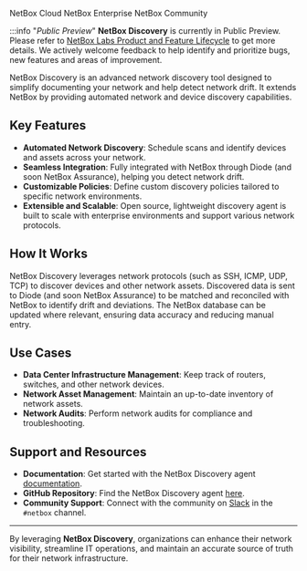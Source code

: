 <span className="pill pill-cloud">NetBox Cloud</span>
<span className="pill pill-enterprise">NetBox Enterprise</span>
<span className="pill pill-community">NetBox Community</span>

:::info "*Public Preview*"
    **NetBox Discovery** is currently in Public Preview. Please refer to [NetBox Labs Product and Feature Lifecycle](https://docs.netboxlabs.com/product_feature_lifecycle/) to get more details. We actively welcome feedback to help identify and prioritize bugs, new features and areas of improvement.

NetBox Discovery is an advanced network discovery tool designed to simplify documenting your network and help detect network drift. It extends NetBox by providing automated network and device discovery capabilities.

## Key Features
- **Automated Network Discovery**: Schedule scans and identify devices and assets across your network.
- **Seamless Integration**: Fully integrated with NetBox through Diode (and soon NetBox Assurance), helping you detect network drift.
- **Customizable Policies**: Define custom discovery policies tailored to specific network environments.
- **Extensible and Scalable**: Open source, lightweight discovery agent is built to scale with enterprise environments and support various network protocols.

## How It Works
NetBox Discovery leverages network protocols (such as SSH, ICMP, UDP, TCP) to discover devices and other network assets. Discovered data is sent to Diode (and soon NetBox Assurance) to be matched and reconciled with NetBox to identify drift and deviations. The NetBox database can be updated where relevant, ensuring data accuracy and reducing manual entry.

## Use Cases
- **Data Center Infrastructure Management**: Keep track of routers, switches, and other network devices.
- **Network Asset Management**: Maintain an up-to-date inventory of network assets.
- **Network Audits**: Perform network audits for compliance and troubleshooting.

## Support and Resources
- **Documentation**: Get started with the NetBox Discovery agent [documentation](agent/index.md).
- **GitHub Repository**: Find the NetBox Discovery agent [here](https://github.com/netboxlabs/orb-agent).
- **Community Support**: Connect with the community on [Slack](https://netdev.chat/) in the `#netbox` channel.

---
By leveraging **NetBox Discovery**, organizations can enhance their network visibility, streamline IT operations, and maintain an accurate source of truth for their network infrastructure.
